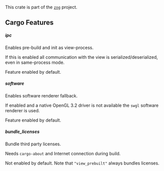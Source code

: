 <!--do doc --readme header-->
This crate is part of the [`zng`](https://github.com/zng-ui/zng) project.


<!--do doc --readme features-->
## Cargo Features

##### ipc
Enables pre-build and init as view-process.

If this is enabled all communication with the view is serialized/deserialized,
even in same-process mode.

Feature enabled by default.


##### software
Enables software renderer fallback.

If enabled and a native OpenGL 3.2 driver is not available the `swgl` software renderer is used.

Feature enabled by default.


##### bundle_licenses
Bundle third party licenses.

Needs `cargo-about` and Internet connection during build.

Not enabled by default. Note that `"view_prebuilt"` always bundles licenses.


<!--do doc --readme #SECTION-END-->


